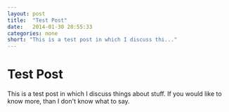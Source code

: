 ```yaml
---
layout: post
title:  "Test Post"
date:   2014-01-30 20:55:33
categories: none
short: "This is a test post in which I discuss thi..."
---
```

# Test Post
This is a test post in which I discuss things about stuff. If you would like to know more, than I don't know what to say. 